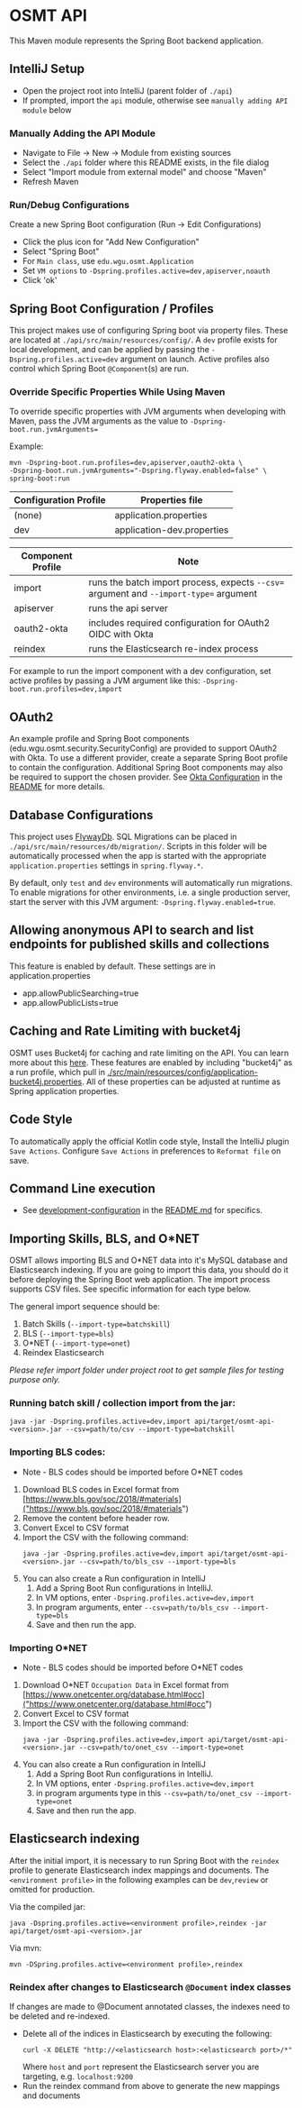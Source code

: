 # OSMT API
This Maven module represents the Spring Boot backend application. 
 
## IntelliJ Setup
  * Open the project root into IntelliJ (parent folder of `./api`)
  * If prompted, import the `api` module, otherwise see `manually adding API module` below

### Manually Adding the API Module
  * Navigate to File -> New -> Module from existing sources
  * Select the `./api` folder where this README exists, in the file dialog
  * Select "Import module from external model" and choose "Maven"
  * Refresh Maven 
    
### Run/Debug Configurations
  Create a new Spring Boot configuration (Run -> Edit Configurations)
  * Click the plus icon for "Add New Configuration"
  * Select "Spring Boot"
  * For `Main class`, use `edu.wgu.osmt.Application`
  * Set `VM options` to `-Dspring.profiles.active=dev,apiserver,noauth`
  * Click 'ok'

## Spring Boot Configuration / Profiles
This project makes use of configuring Spring boot via property files. These are located at `./api/src/main/resources/config/`. A `dev` profile exists for local development, and can be applied by passing the `-Dspring.profiles.active=dev` argument on launch. Active profiles also control which Spring Boot `@Component`(s) are run.
  
### Override Specific Properties While Using Maven
To override specific properties with JVM arguments when developing with Maven, pass the JVM arguments as the value to `-Dspring-boot.run.jvmArguments=`

Example:  
 ```
 mvn -Dspring-boot.run.profiles=dev,apiserver,oauth2-okta \
 -Dspring-boot.run.jvmArguments="-Dspring.flyway.enabled=false" \
 spring-boot:run
```

| Configuration Profile     | Properties file           |
| -----------               | -----------               |
| (none)                    | application.properties    |
| dev                       | application-dev.properties|

| Component Profile         | Note                                                    |
| ---                       | ---                                                     |
| import                    | runs the batch import process, expects `--csv=` argument and `--import-type=` argument | 
| apiserver                 | runs the api server                                     |
| oauth2-okta               | includes required configuration for OAuth2 OIDC with Okta|
| reindex                   | runs the Elasticsearch re-index process |

For example to run the import component with a dev configuration, set active profiles by passing a JVM argument like this:
`-Dspring-boot.run.profiles=dev,import`

## OAuth2 
An example profile and Spring Boot components (edu.wgu.osmt.security.SecurityConfig) are provided to support OAuth2 with Okta. To use a different provider, create a separate Spring Boot profile to contain the configuration. Additional Spring Boot components may also be required to support the chosen provider. See [Okta Configuration](./README.md#okta-configuration) in the [README](./README.md) for more details.

## Database Configurations
This project uses [FlywayDb](https://flywaydb.org/). SQL Migrations can be placed in `./api/src/main/resources/db/migration/`.
Scripts in this folder will be automatically processed when the app is started with the appropriate `application.properties` settings in `spring.flyway.*`.

By default, only `test` and `dev` environments will automatically run migrations. To enable migrations for other environments, i.e. a single production server, start the server with this JVM argument: `-Dspring.flyway.enabled=true`. 

## Allowing anonymous API to search and list endpoints for published skills and collections
This feature is enabled by default. These settings are in application.properties
   * app.allowPublicSearching=true
   * app.allowPublicLists=true

## Caching and Rate Limiting with bucket4j
OSMT uses Bucket4j for caching and rate limiting on the API. You can learn more about this [here](https://www.baeldung.com/spring-bucket4j). These features are enabled by including "bucket4j" as a run profile, which pull in [./src/main/resources/config/application-bucket4j.properties](./src/main/resources/config/application-bucket4j.properties). All of these properties can be adjusted at runtime as Spring application properties.

## Code Style
To automatically apply the official Kotlin code style, Install the IntelliJ plugin `Save Actions`. Configure `Save Actions` in preferences to `Reformat file` on save.    

## Command Line execution

- See [development-configuration](/../README.md#development-configuration) in the [README.md](/../README.md) for specifics.


## Importing Skills, BLS, and O*NET
OSMT allows importing BLS and O*NET data into it's MySQL database and Elasticsearch indexing. If you are going to import this data, you should do it before deploying the Spring Boot web application. The import process supports CSV files. See specific information for each type below.

The general import sequence should be: 
1. Batch Skills (```--import-type=batchskill```)
2. BLS (```--import-type=bls```)
3. O*NET (```--import-type=onet```)
4. Reindex Elasticsearch

_Please refer import folder under project root to get sample files for testing purpose only._

### Running batch skill / collection import from the jar:
```
java -jar -Dspring.profiles.active=dev,import api/target/osmt-api-<version>.jar --csv=path/to/csv --import-type=batchskill  
```

### Importing BLS codes:
* Note - BLS codes should be imported before O*NET codes
1. Download BLS codes in Excel format from [https://www.bls.gov/soc/2018/#materials]("https://www.bls.gov/soc/2018/#materials")
2. Remove the content before header row. 
3. Convert Excel to CSV format
4. Import the CSV with the following command:
    ```
    java -jar -Dspring.profiles.active=dev,import api/target/osmt-api-<version>.jar --csv=path/to/bls_csv --import-type=bls    
    ```
5. You can also create a Run configuration in IntelliJ
    1. Add a Spring Boot Run configurations in IntelliJ.
    2. In VM options, enter ```-Dspring.profiles.active=dev,import```
    3. In program arguments, enter ```--csv=path/to/bls_csv --import-type=bls ```
    4. Save and then run the app.

### Importing O*NET
* Note - BLS codes should be imported before O*NET codes
1. Download O*NET `Occupation Data` in Excel format from [https://www.onetcenter.org/database.html#occ]("https://www.onetcenter.org/database.html#occ")
2. Convert Excel to CSV format
3. Import the CSV with the following command:
    ```
    java -jar -Dspring.profiles.active=dev,import api/target/osmt-api-<version>.jar --csv=path/to/onet_csv --import-type=onet    
    ```
4. You can also create a Run configuration in IntelliJ
    1. Add a Spring Boot Run configurations in IntelliJ.
    2. In VM options, enter ```-Dspring.profiles.active=dev,import```
    3. in program arguments type in this ```--csv=path/to/onet_csv --import-type=onet ```
    4. Save and then run the app.

## Elasticsearch indexing
After the initial import, it is necessary to run Spring Boot with the `reindex` profile to generate Elasticsearch index mappings and documents. The `<environment profile>` in the following examples can be `dev`,`review` or omitted for production. 

Via the compiled jar:
```
java -Dspring.profiles.active=<environment profile>,reindex -jar api/target/osmt-api-<version>.jar 
``` 

Via mvn:
```
mvn -DSpring.profiles.active=<environment profile>,reindex
```

### Reindex after changes to Elasticsearch `@Document` index classes
If changes are made to @Document annotated classes, the indexes need to be deleted and re-indexed. 
* Delete all of the indices in Elasticsearch by executing the following:
    ```
    curl -X DELETE "http://<elasticsearch host>:<elasticsearch port>/*" 
    ``` 
    Where `host` and `port` represent the Elasticsearch server you are targeting, e.g. `localhost:9200` 
* Run the reindex command from above to generate the new mappings and documents

